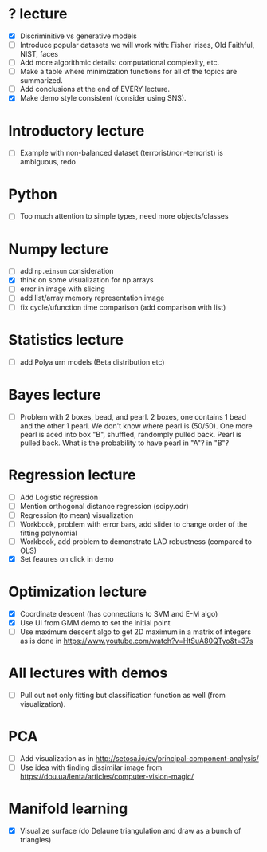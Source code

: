 # ? lecture
- [X] Discriminitive vs generative models
- [ ] Introduce popular datasets we will work with: Fisher irises, Old Faithful, NIST, faces
- [ ] Add more algorithmic details: computational complexity, etc.
- [ ] Make a table where minimization functions for all of the topics are summarized.
- [ ] Add conclusions at the end of EVERY lecture.
- [X] Make demo style consistent (consider using SNS).

# Introductory lecture
- [ ] Example with non-balanced dataset (terrorist/non-terrorist) is ambiguous, redo

# Python
- [ ] Too much attention to simple types, need more objects/classes

# Numpy lecture
- [ ] add `np.einsum` consideration
- [X] think on some visualization for np.arrays
- [ ] error in image with slicing
- [ ] add list/array memory representation image
- [ ] fix cycle/ufunction time comparison (add comparison with list)

# Statistics lecture
- [ ] add Polya  urn models (Beta distribution etc)

# Bayes lecture
- [ ] Problem with 2 boxes, bead, and pearl. 2 boxes, one contains 1 bead and the other 1 pearl. We don't know where pearl is (50/50). One more pearl is aced into box "B", shuffled, randomply pulled back. Pearl is pulled back. What is the probability to have pearl in "A"? in "B"?

# Regression lecture
- [ ] Add Logistic regression
- [ ] Mention orthogonal distance regression (scipy.odr)
- [ ] Regression (to mean) visualization
- [ ] Workbook, problem with error bars, add slider to change order of the fitting polynomial
- [ ] Workbook, add problem to demonstrate LAD robustness (compared to OLS)
- [X] Set feaures on click in demo

# Optimization lecture
- [X] Coordinate descent (has connections to SVM and E-M algo)
- [X] Use UI from GMM demo to set the initial point
- [ ] Use maximum descent algo to get 2D maximum in a matrix of integers as is done in https://www.youtube.com/watch?v=HtSuA80QTyo&t=37s

# All lectures with demos
- [ ] Pull out not only fitting but classification function as well (from visualization).

# PCA
- [ ] Add visualization as in http://setosa.io/ev/principal-component-analysis/
- [ ] Use idea with finding dissimilar image from https://dou.ua/lenta/articles/computer-vision-magic/ 

# Manifold learning
- [X] Visualize surface (do Delaune triangulation and draw as a bunch of triangles)
